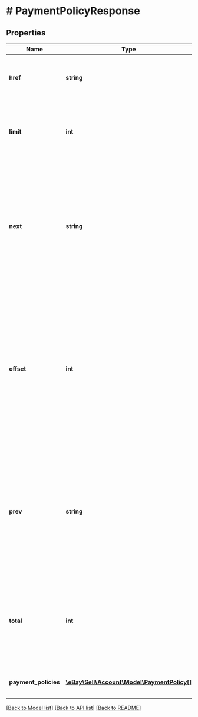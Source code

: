 # # PaymentPolicyResponse

## Properties

Name | Type | Description | Notes
------------ | ------------- | ------------- | -------------
**href** | **string** | The URI of the current page of results from the result set. | [optional]
**limit** | **int** | The number of items returned on a single page from the result set. | [optional]
**next** | **string** | The URI for the following page of results. This value is returned only if there is an additional page of results to display from the result set. Max length: 2048 | [optional]
**offset** | **int** | The number of results skipped in the result set before listing the first returned result. Note: The items in a paginated result set use a zero-based list where the first item in the list has an offset of 0. | [optional]
**prev** | **string** | The URI for the preceding page of results. This value is returned only if there is a previous page of results to display from the result set. Max length: 2048 | [optional]
**total** | **int** | The total number of items retrieved in the result set. If no items are found, this field is returned with a value of 0. | [optional]
**payment_policies** | [**\eBay\Sell\Account\Model\PaymentPolicy[]**](PaymentPolicy.md) | A list of the seller's payment policies. | [optional]

[[Back to Model list]](../../README.md#models) [[Back to API list]](../../README.md#endpoints) [[Back to README]](../../README.md)
